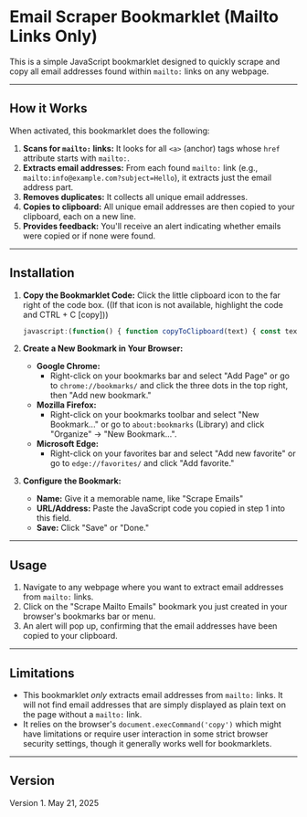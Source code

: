 # Email Scraper Bookmarklet (Mailto Links Only)

This is a simple JavaScript bookmarklet designed to quickly scrape and copy all email addresses found within `mailto:` links on any webpage.

---

## How it Works

When activated, this bookmarklet does the following:

1.  **Scans for `mailto:` links:** It looks for all `<a>` (anchor) tags whose `href` attribute starts with `mailto:`.
2.  **Extracts email addresses:** From each found `mailto:` link (e.g., `mailto:info@example.com?subject=Hello`), it extracts just the email address part.
3.  **Removes duplicates:** It collects all unique email addresses.
4.  **Copies to clipboard:** All unique email addresses are then copied to your clipboard, each on a new line.
5.  **Provides feedback:** You'll receive an alert indicating whether emails were copied or if none were found.

---

## Installation

1.  **Copy the Bookmarklet Code:**
    Click the little clipboard icon to the far right of the code box. ((If that icon is not available, highlight the code and CTRL + C [copy]))

    ```javascript
    javascript:(function() { function copyToClipboard(text) { const textarea = document.createElement('textarea'); textarea.value = text; document.body.appendChild(textarea); textarea.select(); document.execCommand('copy'); document.body.removeChild(textarea); alert('Email addresses copied to clipboard!'); } const emailAddresses = new Set(); document.querySelectorAll('a[href^="mailto:"]').forEach(link => { const email = link.href.split(':')[1].split('?%27)[0]; if (email) { emailAddresses.add(email); } }); if (emailAddresses.size > 0) { const emailsString = Array.from(emailAddresses).join(%27\n%27); copyToClipboard(emailsString); } else { alert(%27No mailto: links with email addresses found on this page.%27); }})();
    ```

2.  **Create a New Bookmark in Your Browser:**
    * **Google Chrome:**
        * Right-click on your bookmarks bar and select "Add Page" or go to `chrome://bookmarks/` and click the three dots in the top right, then "Add new bookmark."
    * **Mozilla Firefox:**
        * Right-click on your bookmarks toolbar and select "New Bookmark..." or go to `about:bookmarks` (Library) and click "Organize" -> "New Bookmark...".
    * **Microsoft Edge:**
        * Right-click on your favorites bar and select "Add new favorite" or go to `edge://favorites/` and click "Add favorite."

3.  **Configure the Bookmark:**
    * **Name:** Give it a memorable name, like "Scrape Emails"
    * **URL/Address:** Paste the JavaScript code you copied in step 1 into this field.
    * **Save:** Click "Save" or "Done."

---

## Usage

1.  Navigate to any webpage where you want to extract email addresses from `mailto:` links.
2.  Click on the "Scrape Mailto Emails" bookmark you just created in your browser's bookmarks bar or menu.
3.  An alert will pop up, confirming that the email addresses have been copied to your clipboard.

---

## Limitations

* This bookmarklet *only* extracts email addresses from `mailto:` links. It will not find email addresses that are simply displayed as plain text on the page without a `mailto:` link.
* It relies on the browser's `document.execCommand('copy')` which might have limitations or require user interaction in some strict browser security settings, though it generally works well for bookmarklets.

---

## Version

Version 1. May 21, 2025